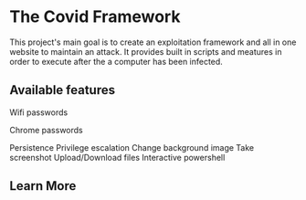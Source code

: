 # The Covid Framework

This project's main goal is to create an exploitation framework and all in one website to maintain an attack.
It provides built in scripts and meatures in order to execute after the a computer has been infected.


## Available features

Wifi passwords

Chrome passwords

Persistence
Privilege escalation
Change background image
Take screenshot 
Upload/Download files
Interactive powershell


## Learn More

